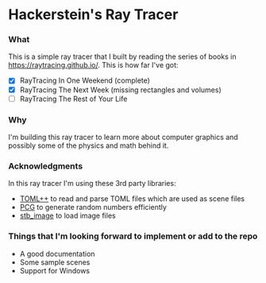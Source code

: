 # Hackerstein's Ray Tracer

### What
This is a simple ray tracer that I built by reading the series of books in https://raytracing.github.io/.
This is how far I've got:
- [x] RayTracing In One Weekend (complete)
- [x] RayTracing The Next Week (missing rectangles and volumes)
- [ ] RayTracing The Rest of Your Life

### Why
I'm building this ray tracer to learn more about computer graphics and possibly some of the physics and math behind it.

### Acknowledgments
In this ray tracer I'm using these 3rd party libraries:
* [TOML++](https://marzer.github.io/tomlplusplus/) to read and parse TOML files which are used as scene files
* [PCG](https://www.pcg-random.org/) to generate random numbers efficiently
* [stb_image](https://github.com/nothings/stb) to load image files

### Things that I'm looking forward to implement or add to the repo
* A good documentation
* Some sample scenes
* Support for Windows

